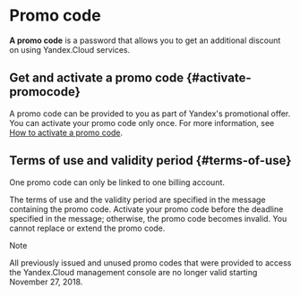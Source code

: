 # Promo code

**A promo code** is a password that allows you to get an additional discount on using Yandex.Cloud services.

## Get and activate a promo code {#activate-promocode}

A promo code can be provided to you as part of Yandex's promotional offer.
You can activate your promo code only once. For more information, see [How to activate a promo code](../operations/activate-promocode.md).

## Terms of use and validity period {#terms-of-use}

One promo code can only be linked to one billing account.

The terms of use and the validity period are specified in the message containing the promo code. Activate your promo code before the deadline specified in the message; otherwise, the promo code becomes invalid. You cannot replace or extend the promo code.

> [!NOTE]
>
> All previously issued and unused promo codes that were provided to access the Yandex.Cloud management console are no longer valid starting November 27, 2018.
>
